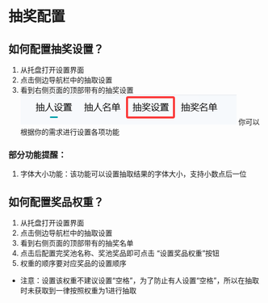 # 抽奖配置

<ArticleMetadata />

## 如何配置抽奖设置？
1. 从托盘打开设置界面
2. 点击侧边导航栏中的抽取设置
3. 看到右侧页面的顶部带有的抽奖设置
![抽奖设置](images/1.png)
你可以根据你的需求进行设置各项功能
### 部分功能提醒：
1. 字体大小功能：该功能可以设置抽取结果的字体大小，支持小数点后一位

## 如何配置奖品权重？
1. 从托盘打开设置界面
2. 点击侧边导航栏中的抽取设置
3. 看到右侧页面的顶部带有的抽奖名单
4. 点击后配置完奖池名称、奖池奖品即可点击 “设置奖品权重”按钮
5. 权重的顺序要对应奖品的设置顺序
- 注意：设置该权重不建议设置“空格”，为了防止有人设置“空格”，所以在抽取时未获取到一律按照权重为1进行抽取
